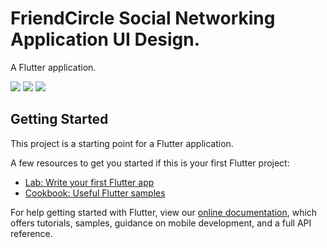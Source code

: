 # FriendCircle Social Networking Application UI Design.

A Flutter application.

<img src="https://user-images.githubusercontent.com/71315238/102179987-20d5ce00-3ece-11eb-8a1f-84aa8c2b0f91.png" />   <img src="https://user-images.githubusercontent.com/71315238/102180013-30551700-3ece-11eb-94fa-042dabbf51d7.png" />    <img src="https://user-images.githubusercontent.com/71315238/102180058-42cf5080-3ece-11eb-8890-4626b2d88145.png"/>

## Getting Started

This project is a starting point for a Flutter application.

A few resources to get you started if this is your first Flutter project:

- [Lab: Write your first Flutter app](https://flutter.dev/docs/get-started/codelab)
- [Cookbook: Useful Flutter samples](https://flutter.dev/docs/cookbook)

For help getting started with Flutter, view our
[online documentation](https://flutter.dev/docs), which offers tutorials,
samples, guidance on mobile development, and a full API reference.
